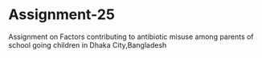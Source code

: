 # Assignment-25
Assignment on Factors contributing to antibiotic misuse among parents of  school going children in Dhaka City,Bangladesh
